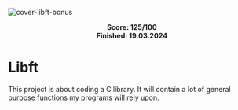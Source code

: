 ![cover-libft-bonus](https://github.com/user-attachments/assets/c67b9f15-4424-453b-b3b7-78465fee6d13)

<div align="center">
  <strong>Score: 125/100</strong><br>
  <strong>Finished: 19.03.2024</strong>
</div>

# Libft

This project is about coding a C library.
It will contain a lot of general purpose functions my programs will rely upon.
